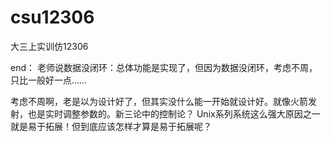 # csu12306
大三上实训仿12306

end：
老师说数据没闭环：总体功能是实现了，但因为数据没闭环，考虑不周，只比一般好一点……

考虑不周啊，老是以为设计好了，但其实没什么能一开始就设计好。就像火箭发射，也是实时调整参数的。新三论中的控制论？
Unix系列系统这么强大原因之一就是易于拓展！但到底应该怎样才算是易于拓展呢？
